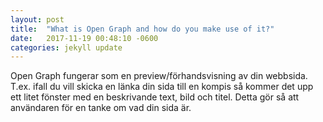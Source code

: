 ```yaml
---
layout: post
title:  "What is Open Graph and how do you make use of it?"
date:   2017-11-19 00:48:10 -0600
categories: jekyll update
---
```



Open Graph fungerar som en preview/förhandsvisning av din webbsida. T.ex. ifall du vill skicka en länka din sida till en kompis så kommer det upp ett litet fönster med en beskrivande text, bild och titel. Detta gör så att användaren för en tanke om vad din sida är.